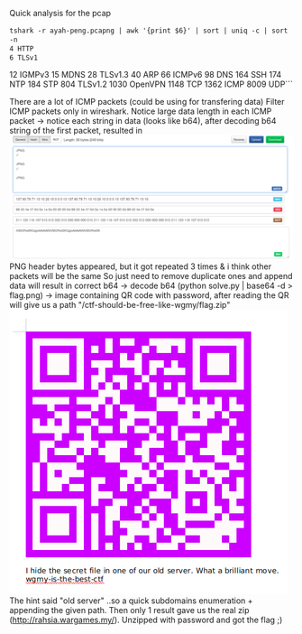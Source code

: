 Quick analysis for the pcap

    tshark -r ayah-peng.pcapng | awk '{print $6}' | sort | uniq -c | sort -n
    4 HTTP
    6 TLSv1
   12 IGMPv3
   15 MDNS
   28 TLSv1.3
   40 ARP
   66 ICMPv6
   98 DNS
  164 SSH
  174 NTP
  184 STP
  804 TLSv1.2
 1030 OpenVPN
 1148 TCP
 1362 ICMP
 8009 UDP```

There are a lot of ICMP packets (could be using for transfering data)
Filter ICMP packets only in wireshark.
Notice large data length in each ICMP packet -> notice each string in data (looks like b64), after decoding b64 string of the first packet, resulted in 
![str](https://github.com/kaizensecurity/WGMY2019/blob/master/ayah-peng/002.png)
PNG header bytes appeared, but it got repeated 3 times & i think other packets will be the same
So just need to remove duplicate ones and append data will result in correct b64 -> decode b64 (python solve.py | base64 -d > flag.png) -> image containing QR code with password, after reading the QR will give us a path "/ctf-should-be-free-like-wgmy/flag.zip"
![QR](https://github.com/kaizensecurity/WGMY2019/blob/master/ayah-peng/QR.png)
The hint said "old server" ..so a quick subdomains enumeration + appending the given path. Then only 1 result gave us the real zip (http://rahsia.wargames.my/). Unzipped with password and got the flag ;)
